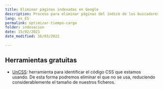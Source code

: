```yaml
---
title: Eliminar páginas indexadas en Google
description: Proceso para eliminar páginas del índice de los buscadores, en concreto, Google, aunque el proceso es extensible al resto.
lang: es_ES
permalink: optimizar-tiempo-carga
folder: indexacion
date: 15/02/2021
date_modified: 16/03/2022
  
---
```


## Herramientas gratuitas

- [UnCSS](https://uncss-online.com/): herramienta para identificar el código CSS que estamos usando. De esta forma podremos eliminar el que no se usa, reduciendo considerablemente el tamaño de nuestros ficheros.
<!--stackedit_data:
eyJoaXN0b3J5IjpbNTQ1MDUzODA2XX0=
-->